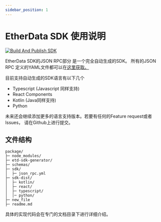 ```yaml
---
sidebar_position: 1
---
```


# EtherData SDK 使用说明

[![Build And Publish SDK](https://github.com/etherdata-blockchain/etherdata-sdk/actions/workflows/build-sdk.yml/badge.svg)](https://github.com/etherdata-blockchain/etherdata-sdk/actions/workflows/build-sdk.yml)

EtherData SDK的JSON RPC部分 是一个完全自动生成的SDK。
所有的JSON RPC 定义的YAML文件都可以在[这里获取。](https://github.com/etherdata-blockchain/etherdata-sdk/tree/main/sdk)

目前支持自动生成的SDK语言有以下几个

- Typescript (Javascript 同样支持)
- React Components
- Kotlin (Java同样支持)
- Python

未来还会继续添加更多的语言支持版本。若要有任何的Feature request或者 Issues， 请在Github上进行提交。

## 文件结构

```
package/
├─ node_modules/
├─ etd-sdk-generator/
├─ schemas/
├─ sdk/
│  ├─ json_rpc.yml
├─ sdk-dist/
│  ├─ kotlin/
│  ├─ react/
│  ├─ typescript/
│  │─ python/
├─ new_file
├─ readme.md
```

具体的实现代码会在专门的文档目录下进行详细介绍。
